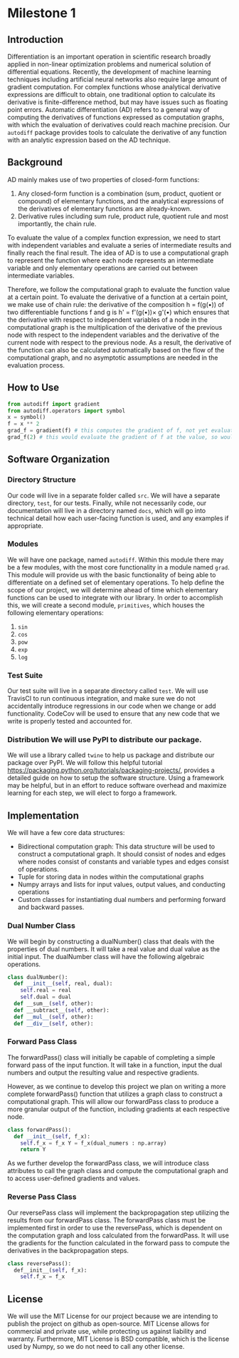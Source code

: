 # Milestone 1

## Introduction
Differentiation is an important operation in scientific research broadly
applied in non-linear optimization problems and numerical solution of
differential equations. Recently, the development of machine learning
techniques including artificial neural networks also require large amount of
gradient computation. For complex functions whose analytical derivative
expressions are difficult to obtain, one traditional option to calculate its
derivative is finite-difference method, but may have issues such as
floating point errors. Automatic differentiation (AD) refers to a general way
of computing the derivatives of functions expressed as computation graphs, with
which the evaluation of derivatives could reach machine precision. Our `autodiff`
package provides tools to calculate the derivative of any function with an
analytic expression based on the AD technique. 

## Background

AD mainly makes use of two properties of closed-form functions: 
1. Any closed-form function is a combination (sum, product, quotient or compound) of
elementary functions, and the analytical expressions of the derivatives of
elementary functions are already-known.
2. Derivative rules including sum rule, product rule, quotient rule and most importantly, the chain rule.  

To evaluate the value of a complex function expression, we need to start with
independent variables and evaluate a series of intermediate results and finally
reach the final result. The idea of AD is to use a computational graph to
represent the function where each node represents an intermediate variable and
only elementary operations are carried out between intermediate variables.

Therefore, we follow the computational graph to evaluate the function value at
a certain point. To evaluate the derivative of a function at a certain point,
we make use of chain rule: the derivative of the composition h = f(g(•))
of two differentiable functions f and g is h' = f'(g(•))×
g'(•) which ensures that the derivative with respect to independent
variables of a node in the computational graph is the multiplication of the
derivative of the previous node with respect to the independent variables and
the derivative of the current node with respect to the previous node. As a
result, the derivative of the function can also be calculated automatically
based on the flow of the computational graph, and no asymptotic assumptions are
needed in the evaluation process.

## How to Use 
```py
from autodiff import gradient
from autodiff.operators import symbol
x = symbol()
f = x ** 2 
grad_f = gradient(f) # this computes the gradient of f, not yet evaluated at a particular value
grad_f(2) # this would evaluate the gradient of f at the value, so would return 4

```
## Software Organization

### Directory Structure
Our code will live in a separate folder called `src`. We will have a separate
directory, `test`, for our tests. Finally, while not necessarily code, our
documentation will live in a directory named `docs`, which will go into
technical detail how each user-facing function is used, and any examples if
appropriate.

### Modules

We will have one package, named `autodiff`. Within this module there may be a
few modules, with the most core functionality in a module named `grad`.  This
module will provide us with the basic functionality of being able to
differentiate on a defined set of elementary operations.  To help define the
scope of our project, we will determine ahead of time which elementary
functions can be used to integrate with our library. In order to accomplish
this, we will create a second module, `primitives`, which houses the following
elementary operations:
1. `sin`
2. `cos`
3. `pow`
4.  `exp`
5. `log`


### Test Suite

Our test suite will live in a separate directory called `test`. We will use
TravisCI to run continuous integration, and make sure we do not accidentally
introduce regressions in our code when we change or add functionality. CodeCov
will be used to ensure that any new code that we write is properly tested and
accounted for.
    
### Distribution We will use PyPI to distribute our package.
   
We will use a library called `twine` to help us package and distribute our
package over PyPI. We will follow this helpful tutorial
https://packaging.python.org/tutorials/packaging-projects/, provides a detailed
guide on how to setup the software structure. Using a framework may be helpful,
but in an effort to reduce software overhead and maximize learning for each
step, we will elect to forgo a framework.

## Implementation 
We will have a few core data structures:
* Bidirectional computation graph: This data structure will be used to construct a computational
graph. It should consist of nodes and edges where nodes consist of constants
and variable types and edges consist of operations. 
* Tuple for storing data in
nodes within the computational graphs 
* Numpy arrays and lists for input values,
output values, and conducting operations 
* Custom classes for instantiating dual
numbers and performing forward and backward passes.

### Dual Number Class 
We will begin by constructing a dualNumber() class that
deals with the properties of dual numbers. It will take a real value and dual
value as the initial input. The dualNumber class will have the following
algebraic operations.

```py
class dualNumber():
  def __init__(self, real, dual):
    self.real = real
    self.dual = dual
  def __sum__(self, other):
  def __subtract__(self, other):
  def __mul__(self, other):
  def __div__(self, other):
```

### Forward Pass Class
The forwardPass() class will initially be capable of completing a simple
forward pass of the input function. It will take in a function, input the dual
numbers and output the resulting value and respective gradients.  

However, as we continue to develop this project we plan on writing a more complete
forwardPass() function that utilizes a graph class to construct a computational
graph. This will allow our forwardPass class to produce a more granular output
of the function, including gradients at each respective node.  
```py
class forwardPass(): 
  def __init__(self, f_x): 
    self.f_x = f_x Y = f_x(dual_numers : np.array) 
    return Y 
```
As we further develop the forwardPass class, we will
introduce class attributes to call the graph class and compute the
computational graph and to access user-defined gradients and values.

### Reverse Pass Class 
Our reversePass class will implement the backpropagation
step utilizing the results from our forwardPass class. The forwardPass class
must be implemented first in order to use the reversePass, which is dependent
on the computation graph and loss calculated from the forwardPass. It will use
the gradients for the function calculated in the forward pass to compute the
derivatives in the backpropagation steps.  
```py
class reversePass(): 
  def__init__(self, f_x): 
    self.f_x = f_x
```

## License
We will use the MIT License for our project because we are intending
to publish the project on github as open-source. MIT License allows for
commercial and private use, while protecting us against liability and warranty.
Furthermore, MIT License is BSD compatible, which is the license used by Numpy,
so we do not need to call any other license.
